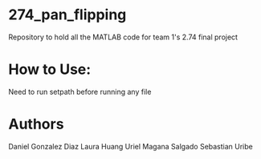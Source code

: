 # 274_pan_flipping
Repository to hold all the MATLAB code for team 1's 2.74 final project

# How to Use:
Need to run setpath before running any file

 # Authors
 Daniel Gonzalez Diaz
 Laura Huang
 Uriel Magana Salgado
 Sebastian Uribe
